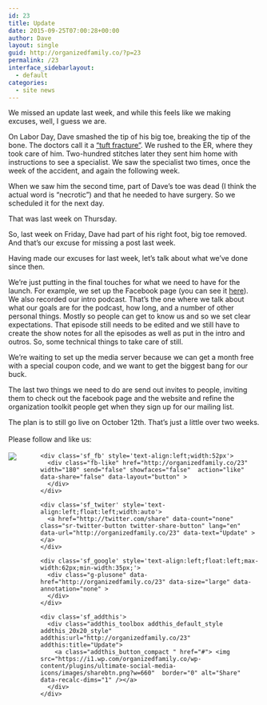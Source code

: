 ```yaml
---
id: 23
title: Update
date: 2015-09-25T07:00:28+00:00
author: Dave
layout: single
guid: http://organizedfamily.co/?p=23
permalink: /23
interface_sidebarlayout:
  - default
categories:
  - site news
---
```

We missed an update last week, and while this feels like we making excuses, well, I guess we are.

On Labor Day, Dave smashed the tip of his big toe, breaking the tip of the bone. The doctors call it a [&#8220;tuft fracture&#8221;](https://www.google.com/search?q=tuft%20fracture). We rushed to the ER, where they took care of him. Two-hundred stitches later they sent him home with instructions to see a specialist. We saw the specialist two times, once the week of the accident, and again the following week.

When we saw him the second time, part of Dave&#8217;s toe was dead (I think the actual word is &#8220;necrotic&#8221;) and that he needed to have surgery. So we scheduled it for the next day.

That was last week on Thursday.

So, last week on Friday, Dave had part of his right foot, big toe removed. And that&#8217;s our excuse for missing a post last week.

Having made our excuses for last week, let&#8217;s talk about what we&#8217;ve done since then.

We&#8217;re just putting in the final touches for what we need to have for the launch. For example, we set up the Facebook page (you can see it [here](https://www.facebook.com/OrganizedFamily)). We also recorded our intro podcast. That&#8217;s the one where we talk about what our goals are for the podcast, how long, and a number of other personal things. Mostly so people can get to know us and so we set clear expectations. That episode still needs to be edited and we still have to create the show notes for all the episodes as well as put in the intro and outros. So, some technical things to take care of still.

We&#8217;re waiting to set up the media server because we can get a month free with a special coupon code, and we want to get the biggest bang for our buck.

The last two things we need to do are send out invites to people, inviting them to check out the facebook page and the website and refine the organization toolkit people get when they sign up for our mailing list.

The plan is to still go live on October 12th. That&#8217;s just a little over two weeks.

<div class='sfsi_Sicons' style='width: 100%; display: inline-block; vertical-align: middle; text-align:left'>
  <div style='margin:0px 8px 0px 0px; line-height: 24px'>
    <span>Please follow and like us:</span>
  </div>
  
  <div class='sfsi_socialwpr'>
    <div class='sf_subscrbe' style='text-align:left;float:left;width:64px'>
      <a href="http://www.specificfeeds.com/widget/emailsubscribe/MTc5ODgx/OA==/" target="_blank"><img src="https://i2.wp.com/organizedfamily.co/wp-content/plugins/ultimate-social-media-icons/images/follow_subscribe.png?w=660" data-recalc-dims="1" /></a>
    </div>
    
    <div class='sf_fb' style='text-align:left;width:52px'>
      <div class="fb-like" href="http://organizedfamily.co/23" width="180" send="false" showfaces="false"  action="like" data-share="false" data-layout="button" >
      </div>
    </div>
    
    <div class='sf_twiter' style='text-align:left;float:left;width:auto'>
      <a href="http://twitter.com/share" data-count="none" class="sr-twitter-button twitter-share-button" lang="en" data-url="http://organizedfamily.co/23" data-text="Update" ></a>
    </div>
    
    <div class='sf_google' style='text-align:left;float:left;max-width:62px;min-width:35px;'>
      <div class="g-plusone" data-href="http://organizedfamily.co/23" data-size="large" data-annotation="none" >
      </div>
    </div>
    
    <div class='sf_addthis'>
      <div class="addthis_toolbox addthis_default_style addthis_20x20_style" addthis:url="http://organizedfamily.co/23" addthis:title="Update">
        <a class="addthis_button_compact " href="#"> <img src="https://i1.wp.com/organizedfamily.co/wp-content/plugins/ultimate-social-media-icons/images/sharebtn.png?w=660"  border="0" alt="Share" data-recalc-dims="1" /></a>
      </div>
    </div>
  </div>
</div>